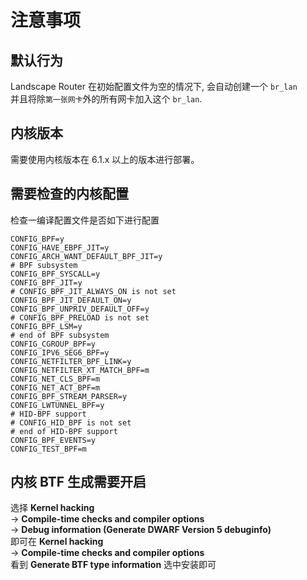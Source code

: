 
# 注意事项

## 默认行为
Landscape Router 在初始配置文件为空的情况下, 会自动创建一个 `br_lan`  
并且将除`第一张网卡`外的所有网卡加入这个 `br_lan`.


## 内核版本
需要使用内核版本在 6.1.x 以上的版本进行部署。

## 需要检查的内核配置
检查一编译配置文件是否如下进行配置
```text
CONFIG_BPF=y
CONFIG_HAVE_EBPF_JIT=y
CONFIG_ARCH_WANT_DEFAULT_BPF_JIT=y
# BPF subsystem
CONFIG_BPF_SYSCALL=y
CONFIG_BPF_JIT=y
# CONFIG_BPF_JIT_ALWAYS_ON is not set
CONFIG_BPF_JIT_DEFAULT_ON=y
CONFIG_BPF_UNPRIV_DEFAULT_OFF=y
# CONFIG_BPF_PRELOAD is not set
CONFIG_BPF_LSM=y
# end of BPF subsystem
CONFIG_CGROUP_BPF=y
CONFIG_IPV6_SEG6_BPF=y
CONFIG_NETFILTER_BPF_LINK=y
CONFIG_NETFILTER_XT_MATCH_BPF=m
CONFIG_NET_CLS_BPF=m
CONFIG_NET_ACT_BPF=m
CONFIG_BPF_STREAM_PARSER=y
CONFIG_LWTUNNEL_BPF=y
# HID-BPF support
# CONFIG_HID_BPF is not set
# end of HID-BPF support
CONFIG_BPF_EVENTS=y
CONFIG_TEST_BPF=m
```


## 内核 BTF 生成需要开启
选择
**Kernel hacking**   
  -> **Compile-time checks and compiler options**   
    -> **Debug information (Generate DWARF Version 5 debuginfo)**  
即可在 
**Kernel hacking**   
  -> **Compile-time checks and compiler options**  
看到 **Generate BTF type information**
选中安装即可



